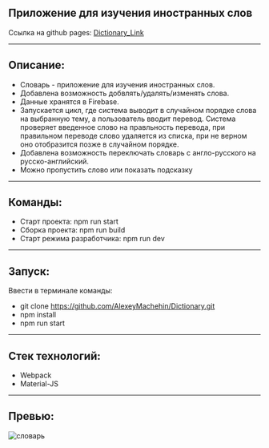 ## Приложение для изучения иностранных слов

Ссылка на github pages: [Dictionary_Link](https://alexeymachehin.github.io/Dictionary/)

***

## Описание: 
* Словарь - приложение для изучения иностранных слов.
* Добавлена возможность добвлять/удалять/изменять слова.
* Данные хранятся в Firebase.
* Запускается цикл, где система выводит в случайном порядке слова на выбранную тему, а пользователь вводит перевод. 
Система проверяет введенное слово на правльность перевода, при правильном переводе слово удаляется из списка, при не верном оно отобразится позже в случайном порядке. 
* Добавлена возможность переключать словарь с англо-русского на русско-английский.
* Можно пропустить слово или показать подсказку

***

## Команды:
* Старт проекта: npm run start
* Сборка проекта: npm run build
* Старт режима разработчика: npm run dev

***

## Запуск:
Ввести в терминале команды:
* git clone https://github.com/AlexeyMachehin/Dictionary.git
* npm install
* npm run start

***

## Стек технологий:
* Webpack
* Material-JS

***

## Превью:

![словарь](https://user-images.githubusercontent.com/99137228/222928940-a74944b3-e9ff-44aa-b7ab-80c6a00ed3a1.gif)

